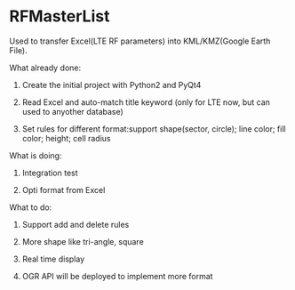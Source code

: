 RFMasterList
============

Used to transfer Excel(LTE RF parameters) into KML/KMZ(Google Earth File).

What already done:

1) Create the initial project with Python2 and PyQt4

2) Read Excel and auto-match title keyword (only for LTE now, but can used to anyother database)

3) Set rules for different format:support shape(sector, circle); line color; fill color; height; cell radius


What is doing:

1) Integration test

2) Opti format from Excel


What to do:

1) Support add and delete rules

2) More shape like tri-angle, square

3) Real time display

4) OGR API will be deployed to implement more format
